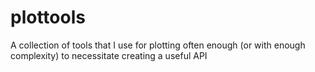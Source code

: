 # plottools
A collection of tools that I use for plotting often enough (or with enough complexity) to necessitate creating a useful API
